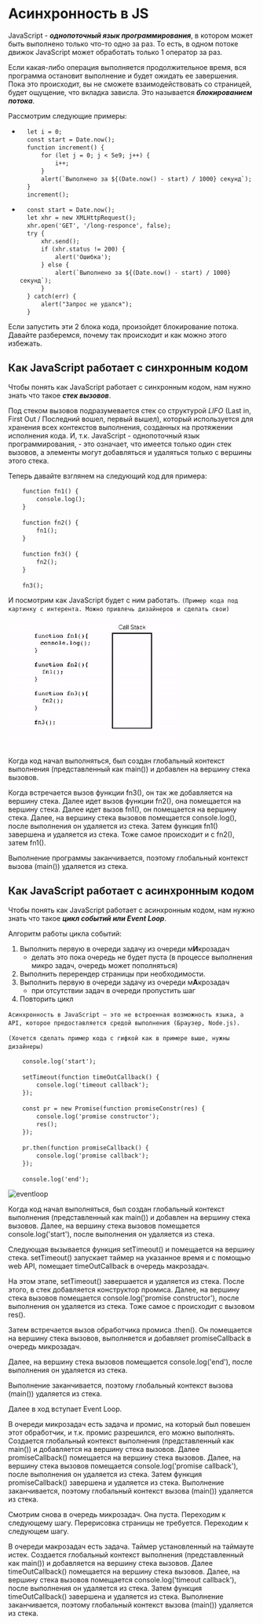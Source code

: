 # Асинхронность в JS

JavaScript - ***однопоточный язык программирования***, в котором может быть выполнено только что-то одно за раз. То есть, в одном потоке движок JavaScript может обработать только 1 оператор за раз.

Если какая-либо операция выполняется продолжительное время, вся программа остановит выполнение и будет ожидать ее завершения. Пока это происходит, вы не сможете взаимодействовать со страницей, будет ощущение, что вкладка зависла. Это называется ***блокированием потока***. 

Рассмотрим следующие примеры:
*       let i = 0;
        const start = Date.now();
        function increment() {
            for (let j = 0; j < 5e9; j++) {
                i++;
            }
            alert(`Выполнено за ${(Date.now() - start) / 1000} секунд`);
        }
        increment();

*       const start = Date.now();
        let xhr = new XMLHttpRequest();
        xhr.open('GET', '/long-responce', false);
        try {
            xhr.send();
            if (xhr.status != 200) {
                alert('Ошибка');
            } else {
                alert(`Выполнено за ${(Date.now() - start) / 1000} секунд`);
            }
        } catch(err) {
            alert("Запрос не удался");
        }

Если запустить эти 2 блока кода, произойдет блокирование потока.  Давайте разберемся, почему так происходит и как можно этого избежать.

## Как JavaScript работает с синхронным кодом
Чтобы понять как JavaScript работает с синхронным кодом, нам нужно знать что такое ***стек вызовов***.

Под стеком вызовов подразумевается стек со структурой *LIFO*
(Last in, First Out / Последний вошел, первый вышел), который используется для хранения всех контекстов выполнения, созданных на протяжении исполнения кода. И, т.к. JavaScript - однопоточный язык программирования, - это означает, что имеется только один стек вызовов, а элементы могут добавляться и удаляться только с вершины этого стека.

Теперь давайте взглянем на следующий код для примера:

        function fn1() {
            console.log();
        }

        function fn2() {
            fn1();
        }

        function fn3() {
            fn2();
        }

        fn3();

И посмотрим как JavaScript будет с ним работать.
`(Пример кода под картинку с интерента. Можно привлечь дизайнеров и сделать свои)`

![callstack](./resources/callstack.gif)

Когда код начал выполняться, был создан глобальный контекст выполнения (представленный как main()) и добавлен на вершину стека вызовов.

Когда встречается вызов функции fn3(), он так же добавляется на вершину стека. Далее идет вызов функции fn2(), она помещается на вершину стека. Далее идет вызов fn1(), он помещается на вершину стека. Далее, на вершину стека вызовов помещается console.log(), после выполнения он удаляется из стека. Затем функция fn1() завершена и удаляется из стека. Тоже самое происходит и с fn2(), затем fn1().

Выполнение программы заканчивается, поэтому глобальный контекст вызова (main()) удаляется из стека.

## Как JavaScript работает с асинхронным кодом
Чтобы понять как JavaScript работает с асинхронным кодом, нам нужно знать что такое ***цикл событий или Event Loop***.

Алгоритм работы цикла событий:
1. Выполнить первую в очереди задачу из очереди м**И**крозадач
    * делать это пока очередь не будет пуста (в процессе выполнения микро задач, очередь может пополняться)
2. Выполнить перерендер страницы при необходимости.
3. Выполнить первую в очереди задачу из очереди м**А**крозадач
    * при отсутствии задач в очереди пропустить шаг
4. Повторить цикл

`Асинхронность в JavaScript – это не встроенная возможность языка, а API, которое предоставляется средой выполнения (Браузер, Node.js).`

`(Хочется сделать пример кода с гифкой как в примере выше, нужны дизайнеры)`

        console.log('start');

        setTimeout(function timeOutCallback() {
            console.log('timeout callback');
        });

        const pr = new Promise(function promiseConstr(res) {
            console.log('promise constructor');
            res();
        });

        pr.then(function promiseCallback() {
            console.log('promise callback');
        });

        console.log('end');

![eventloop](./resources/eventloop.gif)

Когда код начал выполняться, был создан глобальный контекст выполнения (представленный как main()) и добавлен на вершину стека вызовов. Далее, на вершину стека вызовов помещается console.log('start'), после выполнения он удаляется из стека.

Следующая вызывается функция setTimeout() и помещается на вершину стека. setTimeout() запускает таймер на указанное время и с помощью web API, помещает timeOutCallback в очередь макрозадач.

На этом этапе, setTimeout() завершается и удаляется из стека. После этого, в стек добавляется конструктор промиса. Далее, на вершину стека вызовов помещается console.log('promise constructor'), после выполнения он удаляется из стека. Тоже самое с происходит с вызовом res().

Затем встречается вызов обработчика промиса .then(). Он помещается на вершину стека вызовов, выполняется и добавляет promiseCallback в очередь микрозадач.

Далее, на вершину стека вызовов помещается console.log('end'), после выполнения он удаляется из стека.

Выполнение заканчивается, поэтому глобальный контекст вызова (main()) удаляется из стека.

Далее в ход вступает Event Loop.

В очереди микрозадач есть задача и промис, на который был повешен этот обработчик, и т.к. промис разрешился, его можно выполнять.
Создается глобальный контекст выполнения (представленный как main()) и добавляется на вершину стека вызовов. Далее promiseCallback() помещается на вершину стека вызовов. Далее, на вершину стека вызовов помещается console.log('promise callback'), после выполнения он удаляется из стека. Затем функция promiseCallback() завершена и удаляется из стека. Выполнение заканчивается, поэтому глобальный контекст вызова (main()) удаляется из стека.

Смотрим снова в очередь микрозадач. Она пуста. Переходим к следующему шагу. Перерисовка страницы не требуется. Переходим к следующем шагу.

В очереди макрозадач есть задача. Таймер установленный на таймауте истек. Создается глобальный контекст выполнения (представленный как main()) и добавляется на вершину стека вызовов. 
Далее timeOutCallback() помещается на вершину стека вызовов. Далее, на вершину стека вызовов помещается console.log('timeout callback'), после выполнения он удаляется из стека. Затем функция timeOutCallback() завершена и удаляется из стека. Выполнение заканчивается, поэтому глобальный контекст вызова (main()) удаляется из стека.